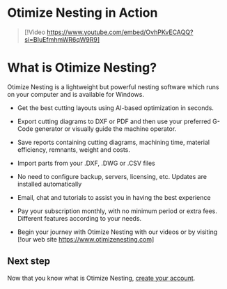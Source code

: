 # Otimize Nesting in Action

> [!Video https://www.youtube.com/embed/OvhPKvECAQQ?si=BIuEfmhmWR6qW9R9]

# What is Otimize Nesting?

Otimize Nesting is a lightweight but powerful nesting software which runs on your computer and is available for Windows.

* Get the best cutting layouts using AI-based optimization in seconds.

* Export cutting diagrams to DXF or PDF and then use your preferred G-Code generator or visually guide the machine operator.

* Save reports containing cutting diagrams, machining time, material efficiency, remnants, weight and costs.

* Import parts from your .DXF, .DWG or .CSV files

* No need to configure backup, servers, licensing, etc. Updates are installed automatically

* Email, chat and tutorials to assist you in having the best experience

* Pay your subscription monthly, with no minimum period or extra fees. Different features according to your needs.

* Begin your journey with Otimize Nesting with our videos or by visiting [!our web site https://www.otimizenesting.com]

## Next step

Now that you know what is Otimize Nesting, [create your account](tutorial/creating-an-account.md).

